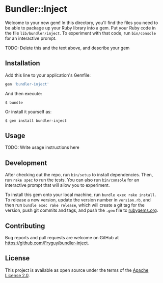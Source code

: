 # Bundler::Inject

Welcome to your new gem! In this directory, you'll find the files you need to be able to package up your Ruby library into a gem. Put your Ruby code in the file `lib/bundler/inject`. To experiment with that code, run `bin/console` for an interactive prompt.

TODO: Delete this and the text above, and describe your gem

## Installation

Add this line to your application's Gemfile:

```ruby
gem 'bundler-inject'
```

And then execute:

    $ bundle

Or install it yourself as:

    $ gem install bundler-inject

## Usage

TODO: Write usage instructions here

## Development

After checking out the repo, run `bin/setup` to install dependencies. Then, run `rake spec` to run the tests. You can also run `bin/console` for an interactive prompt that will allow you to experiment.

To install this gem onto your local machine, run `bundle exec rake install`. To release a new version, update the version number in `version.rb`, and then run `bundle exec rake release`, which will create a git tag for the version, push git commits and tags, and push the `.gem` file to [rubygems.org](https://rubygems.org).

## Contributing

Bug reports and pull requests are welcome on GitHub at https://github.com/Fryguy/bundler-inject.

## License

This project is available as open source under the terms of the [Apache License 2.0](http://www.apache.org/licenses/LICENSE-2.0).
